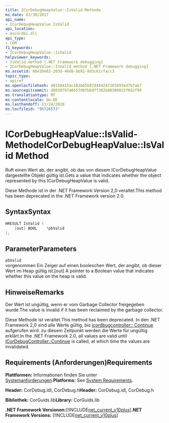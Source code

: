```yaml
---
title: ICorDebugHeapValue::IsValid-Methode
ms.date: 03/30/2017
api_name:
- ICorDebugHeapValue.IsValid
api_location:
- mscordbi.dll
api_type:
- COM
f1_keywords:
- ICorDebugHeapValue::IsValid
helpviewer_keywords:
- IsValid method [.NET Framework debugging]
- ICorDebugHeapValue::IsValid method [.NET Framework debugging]
ms.assetid: 68e20e62-203d-46d8-bb91-8d3c61cfacc3
topic_type:
- apiref
ms.openlocfilehash: d9150d15ac183b65b87448424f265693ed7b7ab7
ms.sourcegitcommit: d8020797a6657d0fbbdff362b80300815f682f94
ms.translationtype: MT
ms.contentlocale: de-DE
ms.lasthandoff: 11/24/2020
ms.locfileid: "95726573"
---
```

# <a name="icordebugheapvalueisvalid-method"></a><span data-ttu-id="0bd41-102">ICorDebugHeapValue::IsValid-Methode</span><span class="sxs-lookup"><span data-stu-id="0bd41-102">ICorDebugHeapValue::IsValid Method</span></span>

<span data-ttu-id="0bd41-103">Ruft einen Wert ab, der angibt, ob das von diesem ICorDebugHeapValue dargestellte Objekt gültig ist.</span><span class="sxs-lookup"><span data-stu-id="0bd41-103">Gets a value that indicates whether the object represented by this ICorDebugHeapValue is valid.</span></span>  
  
 <span data-ttu-id="0bd41-104">Diese Methode ist in der .NET Framework Version 2,0 veraltet.</span><span class="sxs-lookup"><span data-stu-id="0bd41-104">This method has been deprecated in the .NET Framework version 2.0.</span></span>  
  
## <a name="syntax"></a><span data-ttu-id="0bd41-105">Syntax</span><span class="sxs-lookup"><span data-stu-id="0bd41-105">Syntax</span></span>  
  
```cpp  
HRESULT IsValid (  
    [out] BOOL    *pbValid  
);  
```  
  
## <a name="parameters"></a><span data-ttu-id="0bd41-106">Parameter</span><span class="sxs-lookup"><span data-stu-id="0bd41-106">Parameters</span></span>  

 `pbValid`  
 <span data-ttu-id="0bd41-107">vorgenommen Ein Zeiger auf einen booleschen Wert, der angibt, ob dieser Wert im Heap gültig ist.</span><span class="sxs-lookup"><span data-stu-id="0bd41-107">[out] A pointer to a Boolean value that indicates whether this value on the heap is valid.</span></span>  
  
## <a name="remarks"></a><span data-ttu-id="0bd41-108">Hinweise</span><span class="sxs-lookup"><span data-stu-id="0bd41-108">Remarks</span></span>  

 <span data-ttu-id="0bd41-109">Der Wert ist ungültig, wenn er vom Garbage Collector freigegeben wurde.</span><span class="sxs-lookup"><span data-stu-id="0bd41-109">The value is invalid if it has been reclaimed by the garbage collector.</span></span>  
  
 <span data-ttu-id="0bd41-110">Diese Methode ist veraltet.</span><span class="sxs-lookup"><span data-stu-id="0bd41-110">This method has been deprecated.</span></span> <span data-ttu-id="0bd41-111">In den .NET Framework 2,0 sind alle Werte gültig, bis [icordbugcontroller:: Continue](icordebugcontroller-continue-method.md) aufgerufen wird. zu diesem Zeitpunkt werden die Werte für ungültig erklärt.</span><span class="sxs-lookup"><span data-stu-id="0bd41-111">In the .NET Framework 2.0, all values are valid until [ICorDebugController::Continue](icordebugcontroller-continue-method.md) is called, at which time the values are invalidated.</span></span>  
  
## <a name="requirements"></a><span data-ttu-id="0bd41-112">Requirements (Anforderungen)</span><span class="sxs-lookup"><span data-stu-id="0bd41-112">Requirements</span></span>  

 <span data-ttu-id="0bd41-113">**Plattformen:** Informationen finden Sie unter [Systemanforderungen](../../get-started/system-requirements.md).</span><span class="sxs-lookup"><span data-stu-id="0bd41-113">**Platforms:** See [System Requirements](../../get-started/system-requirements.md).</span></span>  
  
 <span data-ttu-id="0bd41-114">**Header:** CorDebug.idl, CorDebug.h</span><span class="sxs-lookup"><span data-stu-id="0bd41-114">**Header:** CorDebug.idl, CorDebug.h</span></span>  
  
 <span data-ttu-id="0bd41-115">**Bibliothek:** CorGuids.lib</span><span class="sxs-lookup"><span data-stu-id="0bd41-115">**Library:** CorGuids.lib</span></span>  
  
 <span data-ttu-id="0bd41-116">**.NET Framework Versionen:**[!INCLUDE[net_current_v10plus](../../../../includes/net-current-v10plus-md.md)]</span><span class="sxs-lookup"><span data-stu-id="0bd41-116">**.NET Framework Versions:** [!INCLUDE[net_current_v10plus](../../../../includes/net-current-v10plus-md.md)]</span></span>
